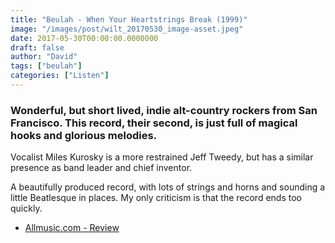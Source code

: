 ```yaml
---
title: "Beulah - When Your Heartstrings Break (1999)"
image: "/images/post/wilt_20170530_image-asset.jpeg"
date: 2017-05-30T00:00:00.0000000
draft: false
author: "David"
tags: ["beulah"]
categories: ["Listen"]
---
```

### Wonderful, but short lived, indie alt-country rockers from San Francisco. This record, their second, is just full of magical hooks and glorious melodies.

 Vocalist Miles Kurosky is a more restrained Jeff Tweedy, but has a similar presence as band leader and chief inventor.

 A beautifully produced record, with lots of strings and horns and sounding a little Beatlesque in places. My only criticism is that the record ends too quickly.

-  [Allmusic.com - Review](http://www.allmusic.com/album/when-your-heartstrings-break-mw0000666191)